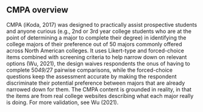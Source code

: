  ## CMPA overview

CMPA (iKoda, 2017) was designed to practically assist prospective students and anyone curious (e.g., 2nd or 3rd year college students who are at the point of determining a major to complete their degree) in identifying the college majors of their preference out of 50 majors commonly offered across North American colleges. It uses Likert-type and forced-choice items combined with screening criteria to help narrow down on relevant options (Wu, 2021), the design waives respondents the onus of having to complete 50*49/2*7 pairwise comparisons, while the forced-choice questions keep the assessment accurate by making the respondent discriminate their potential preference between majors that are already narrowed down for them. The CMPA content is grounded in reality, in that the items are from real college websites describing what each major really is doing. For more validation, see Wu (2021).

              
